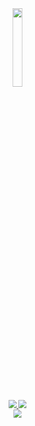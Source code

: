 <div class = "container" align="center" >
  <img src ="https://media.giphy.com/media/v1.Y2lkPTc5MGI3NjExcjQ1bGNsNzBzc2x5NHB5ZTQ2cGVoYWJ1ZGxlbTBrbXhwdHQ1a2ZieiZlcD12MV9pbnRlcm5hbF9naWZfYnlfaWQmY3Q9cw/QGoxu7KIgMPvKFP3ze/giphy.gif" width ="20%" />
  <div class ="badges">
    <a href ="https://www.linkedin.com/in/wenddyhenry/">
      <img src="https://img.shields.io/badge/Linkedin-blue?style=for-the-badge&logo=linkedin&logoColor=white"/>
    </a>
    <a href ="https://wendddyh.github.io/whcodes/">
      <img src="https://img.shields.io/badge/portfolio-pink?style=for-the-badge&logo=website&logoColor=white" />
    </a>
  </div>
  <img src ="https://komarev.com/ghpvc/?username=wendddyh&color=yellowgreen)"
    - 🔭 I’m currently working on ...
- 🌱 I’m currently learning ...
- 👯 I’m looking to collaborate on ...
- 🤔 I’m looking for help with ...
- 💬 Ask me about ...
- 📫 How to reach me: ...
- 😄 Pronouns: ...
- ⚡ Fun fact: ...
</div>




